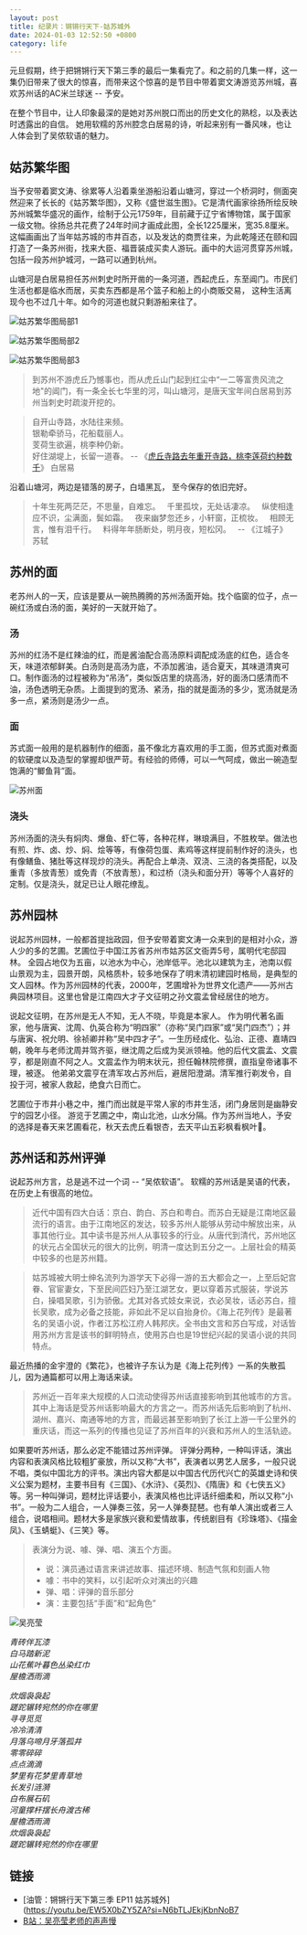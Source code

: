 ```yaml
---
layout: post
title: 纪录片：锵锵行天下-姑苏城外
date: 2024-01-03 12:52:50 +0800
category: life
---
```

元旦假期，终于把锵锵行天下第三季的最后一集看完了。和之前的几集一样，这一集仍旧带来了很大的惊喜，而带来这个惊喜的是节目中带着窦文涛游览苏州城，喜欢苏州话的AC米兰球迷 -- 予安。 

在整个节目中，让人印象最深的是她对苏州脱口而出的历史文化的熟稔，以及表达时透露出的自信。 她用软糯的苏州腔念白居易的诗，听起来别有一番风味，也让人体会到了吴侬软语的魅力。

## 姑苏繁华图

当予安带着窦文涛、徐累等人沿着乘坐游船沿着山塘河，穿过一个桥洞时，侧面突然迎来了长长的《姑苏繁华图》，又称《盛世滋生图》。它是清代画家徐扬所绘反映苏州城繁华盛况的画作，绘制于公元1759年，目前藏于辽宁省博物馆，属于国家一级文物。徐扬总共花费了24年时间才画成此图，全长1225厘米，宽35.8厘米。
这幅画画出了当年姑苏城的市井百态，以及发达的商贾往来，为此乾隆还在颐和园打造了一条苏州街，找来大臣、福晋装成买卖人游玩。画中的大运河贯穿苏州城，包括一段苏州护城河，一路可以通到杭州。

山塘河是白居易担任苏州刺史时所开凿的一条河道，西起虎丘，东至阊门。市民们生活也都是临水而居，买卖东西都是吊个篮子和船上的小商贩交易， 这种生活离现今也不过几十年。如今的河道也就只剩游船来往了。 

![姑苏繁华图局部1](https://d.ifengimg.com/w1080_h810_q90_webp/x0.ifengimg.com/res/2021/1AE743CC2B1E9C2C5898597A469C1E60E260DCAE_size165_w1080_h810.jpeg)



![姑苏繁华图局部2](https://d.ifengimg.com/w1080_h810_q90_webp/x0.ifengimg.com/res/2021/CEF1B22103646B89AF4D196FABAE9C6FEC3E8424_size196_w1080_h810.jpeg)


![姑苏繁华图局部3](https://d.ifengimg.com/w1080_h810_q90_webp/x0.ifengimg.com/res/2021/561B31D55B67D12C6EF6584331B7207AD8672781_size175_w1080_h810.jpeg)

> 到苏州不游虎丘乃憾事也，而从虎丘山门起到红尘中“一二等富贵风流之地"的阊门，有一条全长七华里的河，叫山塘河，是唐天宝年间白居易到苏州当刺史时疏浚开挖的。

> 自开山寺路，水陆往来频。  
> 银勒牵骄马，花船载丽人。  
> 芰荷生欲遍，桃李种仍新。  
> 好住湖堤上，长留一道春。
>   -- 《[虎丘寺路去年重开寺路，桃李莲荷约种数千](https://mshici.txcx.com/gushi-0qez.html)》 白居易

沿着山塘河，两边是错落的房子，白墙黑瓦， 至今保存的依旧完好。 

>十年生死两茫茫，不思量，自难忘。
  千里孤坟，无处话凄凉。
  纵使相逢应不识，尘满面，鬓如霜。
  夜来幽梦忽还乡，小轩窗，正梳妆。
  相顾无言，惟有泪千行。
  料得年年肠断处，明月夜，短松冈。
    -- 《江城子》 苏轼


## 苏州的面

老苏州人的一天，应该是要从一碗热腾腾的苏州汤面开始。找个临窗的位子，点一碗红汤或白汤的面，美好的一天就开始了。

### 汤

苏州的红汤不是红辣油的红，而是酱油配合高汤原料调配成汤底的红色，适合冬天，味道浓郁鲜美。白汤则是高汤为底，不添加酱油，适合夏天，其味道清爽可口。制作面汤的过程被称为“吊汤”，类似饭店里的烧高汤，好的面汤口感清而不油，汤色透明无杂质。上面提到的宽汤、紧汤，指的就是面汤的多少，宽汤就是汤多一点，紧汤则是汤少一点。

### 面

苏式面一般用的是机器制作的细面，虽不像北方喜欢用的手工面，但苏式面对煮面的软硬度以及造型的掌握却很严苛。有经验的师傅，可以一气呵成，做出一碗造型饱满的“鲫鱼背”面。

![苏州面](http://zdimg.lifeweek.com.cn/bg/20210702/1625240400695tjfmi.JPG!detail)

### 浇头

苏州汤面的浇头有焖肉、爆鱼、虾仁等，各种花样，琳琅满目，不胜枚举。做法也有煎、炸、卤、炒、焖、烩等等，有像荷包蛋、素鸡等这样提前制作好的浇头，也有像鳝鱼、猪肚等这样现炒的浇头。再配合上单浇、双浇、三浇的各类搭配，以及重青（多放青葱）或免青（不放青葱），和过桥（浇头和面分开）等等个人喜好的定制。仅是浇头，就足已让人眼花缭乱。


## 苏州园林

说起苏州园林，一般都首提拙政园，但予安带着窦文涛一众来到的是相对小众，游人少的多的艺圃。艺圃位于中国江苏省苏州市姑苏区文衙弄5号，属明代宅邸园林。 全园占地仅为五亩，以池水为中心，池岸低平。池北以建筑为主，池南以假山景观为主，园景开朗，风格质朴，较多地保存了明末清初建园时格局，是典型的文人园林。作为苏州园林的代表，2000年，艺圃增补为世界文化遗产——苏州古典园林项目。这里也曾是江南四大才子文征明之孙文震孟曾经居住的地方。

说起文征明，在苏州是无人不知，无人不晓，毕竟是本家人。 作为明代著名画家，他与唐寅、沈周、仇英合称为“明四家”（亦称“吴门四家”或“吴门四杰”）；并与唐寅、祝允明、徐祯卿并称“吴中四才子”。一生历经成化、弘治、正德、嘉靖四朝，晚年与老师沈周并驾齐驱，继沈周之后成为吴派领袖。他的后代文震孟、文震亨，都是刚直不阿之人。文震孟作为明末状元，担任翰林院修撰，直指皇帝诸事不理，被逐。 他弟弟文震亨在清军攻占苏州后，避居阳澄湖。清军推行剃发令，自投于河，被家人救起，绝食六日而亡。

艺圃位于市井小巷之中，推门而出就是平常人家的市井生活，闭门身居则是幽静安宁的园艺小径。 游览于艺圃之中，南山北池，山水分隔。作为苏州当地人，予安的选择是春天来艺圃看花，秋天去虎丘看银杏，去天平山五彩枫看枫叶🍁。


## 苏州话和苏州评弹

说起苏州方言，总是逃不过一个词 -- “吴侬软语”。 软糯的苏州话是吴语的代表，在历史上有很高的地位。

> 近代中国有四大白话：京白、韵白、苏白和粤白。而苏白无疑是江南地区最流行的语言。由于江南地区的发达，较多苏州人能够从劳动中解放出来，从事其他行业。其中读书是苏州人从事较多的行业。从唐代到清代，苏州地区的状元占全国状元的很大的比例，明清一度达到五分之一。上层社会的精英中较多的也是苏州籍。

>姑苏城被大明士绅名流列为游学天下必得一游的五大都会之一，上至后妃宫眷、官宦妻女，下至民间匹妇乃至江湖艺女，更以穿着苏式服装，学说苏白，操唱吴歌，引为骄傲。尤其对各式妓女来说，衣必吴妆，话必苏白，擅长吴歌，成为必备之技能，非如此不足以自抬身价。《海上花列传》是最著名的吴语小说，作者江苏松江府人韩邦庆。全书由文言和苏白写成，对话皆用苏州方言是该书的鲜明特点，使用苏白也是19世纪兴起的吴语小说的共同特点。

最近热播的金宇澄的《繁花》，也被许子东认为是《海上花列传》一系的失散孤儿，因为通篇都可以用上海话来读。 

>苏州近一百年来大规模的人口流动使得苏州话直接影响到其他城市的方言。其中上海话是受苏州话影响最大的方言之一。而苏州话先后影响到了杭州、湖州、嘉兴、南通等地的方言，而最远甚至影响到了长江上游一千公里外的重庆话，而这一系列的传播也见证了苏州百年的兴衰和苏州人的生活轨迹。

如果要听苏州话，那么必定不能错过苏州评弹。 评弹分两种，一种叫评话，演出内容和表演风格比较粗犷豪放，所以又称“大书”，表演者以男艺人居多，一般只说不唱，类似中国北方的评书。演出内容大都是以中国古代历代兴亡的英雄史诗和侠义公案为题材，主要书目有《三国》、《水浒》、《英烈》、《隋唐》和《七侠五义》等。另一种叫弹词，题材比评话要小，表演风格也比评话纤细柔和，所以又称“小书”。一般为二人组合，一人弹奏三弦，另一人弹奏琵琶。也有单人演出或者三人组合，说唱相间。题材大多是家族兴衰和爱情故事，传统剧目有《珍珠塔》、《描金凤》、《玉蜻蜓》、《三笑》等。

> 表演分为说、噱、弹、唱、演五个方面。
> - 说：演员通过语言来讲述故事、描述环境、制造气氛和刻画人物
> - 噱：书中的笑料，以引起听众对演出的兴趣
> - 弹、唱：评弹的音乐部分
> - 演：主要包括“手面”和“起角色”


![吴亮莹](https://i0.hdslb.com/bfs/archive/16866ceccdc8b10b53b92defee8707520908a072.jpg)

*青砖伴瓦漆  
白马踏新泥  
山花蕉叶暮色丛染红巾  
屋檐洒雨滴*
  
*炊烟袅袅起  
蹉跎辗转宛然的你在哪里  
寻寻觅觅  
冷冷清清  
月落乌啼月牙落孤井  
零零碎碎  
点点滴滴  
梦里有花梦里青草地  
长发引涟漪  
白布展石矶  
河童撑杆摆长舟渡古稀  
屋檐洒雨滴  
炊烟袅袅起  
蹉跎辗转宛然的你在哪里*


## 链接

- [油管：锵锵行天下第三季 EP11 姑苏城外](https://youtu.be/EW5X0bZY5ZA?si=N6bTLJEkjKbnNoB7
- [B站：吴亮莹老师的声声慢](https://www.bilibili.com/video/BV1aW4y1U71R?share_source=copy_web)
